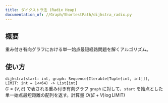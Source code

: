 ```yaml
---
title: ダイクストラ法 (Radix Heap)
documentation_of: //Graph/ShortestPath/dijkstra_radix.py
---
```


## 概要
重み付き有向グラフにおける単一始点最短経路問題を解くアルゴリズム。

## 使い方
`dijkstra(start: int, graph: Sequence[Iterable[Tuple[int, int]]], LIMIT: int = 1<<64) -> List[int]`  
$G = (V, E)$ で表される重み付き有向グラフ `graph` に対して、`start` を始点とした単一始点最短距離の配列を返す。計算量 $O((E + V)\log \mathrm{LIMIT})$